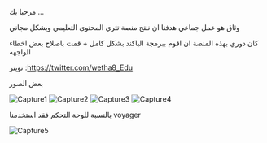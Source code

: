 مرحبا بك ...



وثاق هو عمل جماعي هدفنا ان ننتج منصة تثري المحتوى التعليمي وبشكل مجاني

كان دوري بهذه المنصة ان اقوم ببرمجة الباكند بشكل كامل + قمت باصلاح بعض اخطاء الواجهه 

تويتر :https://twitter.com/wetha8_Edu 


بعض الصور 

![Capture1](https://user-images.githubusercontent.com/80927488/206856980-99135600-b634-445e-aa84-a81924b7fb0a.PNG)
![Capture2](https://user-images.githubusercontent.com/80927488/206856984-35e43c5b-af2b-484b-a24f-b8219d825298.PNG)
![Capture3](https://user-images.githubusercontent.com/80927488/206856988-cab5901c-baf7-45e5-83fb-2f5fb3e0bfe5.PNG)
![Capture4](https://user-images.githubusercontent.com/80927488/206856993-9dea79f0-118d-4744-a189-4d261064d803.PNG)

بالنسبة للوحة التحكم فقد استخدمنا voyager

![Capture5](https://user-images.githubusercontent.com/80927488/206857009-b698dcf0-e747-4f3e-8831-658f0f6b6558.PNG)


